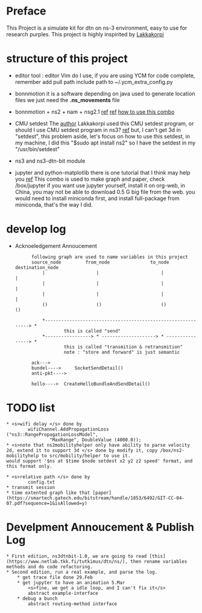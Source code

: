 # Preface
This Project is a simulate kit for dtn on ns-3 environment, easy to use for research purples.
This project is highly inspirited by [Lakkakorpi](https://www.netlab.tkk.fi/tutkimus/dtn/ns/)

# structure of this project

* editor tool : editor Vim do I use, if you are using YCM for code complete, remember add pull path include path to ~/.ycm_extra_config.py
* bonnmotion 
it is a software depending on java used to generate location files
we just need the **.ns_movements** file

* bonnmotion + ns2 + nam + nsg2.1
[ref](http://www.nsnam.com/2015/03/bonnmotion-mobile-scenario-generator.html) [ref](http://chandra-ns2.blogspot.com/2009/01/how-to-run-bonnmotion-for-ns-2.html)
[how to use this combo](https://www.slideshare.net/manasGaur1/bonn-motion-traffic-generation-and-nam)

* CMU setdest
The [author](https://www.netlab.tkk.fi/tutkimus/dtn/ns/) Lakkakorpi used this CMU setdest program, or should I use CMU setdest program in ns3? [ref](http://www.isi.edu/nsnam/ns/tutorial/nsscript7.html)
but, I can't get 3d in "setdest", this problem aside, let's focus on how to use this setdest, in my machine, I did this "$sudo apt install ns2"
so I have the setdest in my "/usr/bin/setdest"

* ns3 and ns3-dtn-bit module

* jupyter and python-matplotlib
there is one tutorial that I think may help you [ref](https://www.youtube.com/watch?v=HW29067qVWk&t=1568s)
This combo is used to make graph and paper, check /box/jupyter
if you want use jupyter yourself, install it on org-web, in China, you may not be able to download 0.5 G big file from the web.
you would need to install miniconda first, and install full-package from miniconda, that's the way I did.

# develop log

* Acknoeledgement Annoucement 

            following graph are used to name variables in this project
            source_node         from_node               to_node           destination_node
                |                   |                       |                   |
                |                   |                       |                   |
                |                   |                       |                   |
                ()                  ()                      ()                  ()
                
                *-------------------------------------------------------------> *
                        this is called "send"
                *-----------------> * --------------------> * ----------------> *
                        this is called "transmition & retransmition"
                        note : "store and forward" is just semantic

            ack--->
            bundel---->     SocketSendDetail()
            anti-pkt----> 

            hello---->  CreateHelloBundleAndSendDetail()

# TODO list

    * <s>wifi delay </s> done by 
            wifiChannel.AddPropagationLoss ("ns3::RangePropagationLossModel",  
                    "MaxRange", DoubleValue (4000.0));
    * <s>note that ns2mobilityhelper only have ability to parse velocity 2d, extend it to support 3d </s> done by modify it, copy /box/ns2-mobilityhelp to src/mobility/helper to use it.
    would support '$ns at $time $node setdest x2 y2 z2 speed' format, and this format only.
        
    * <s>relative path </s> done by 
            config.txt
    * transmit session
    * time extented graph like that [paper](https://smartech.gatech.edu/bitstream/handle/1853/6492/GIT-CC-04-07.pdf?sequence=1&isAllowed=y)

# Develpment Annoucement & Publish Log

    * First edition, ns3dtnbit-1.0, we are going to read [this](https://www.netlab.tkk.fi/tutkimus/dtn/ns/), then rename variables methods and do code refactoring.
    * Second edition, run a real example, and parse the log.
        * get trace file done 29.Feb
        * get jupyter to have an animation 5.Mar
            <s>fine, we got a idle loop, and I can't fix it</s>
            abstract example-interface
        * debug a bunch
            abstract routing-method interface
